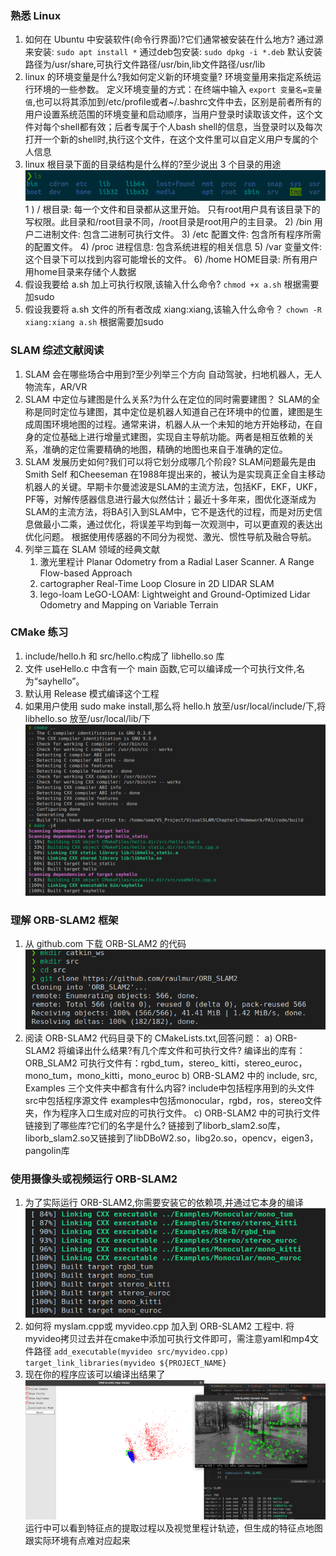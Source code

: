 ### 熟悉 Linux
1. 如何在 Ubuntu 中安装软件(命令行界面)?它们通常被安装在什么地方?
   通过源来安装: `sudo apt install *`
   通过deb包安装: `sudo dpkg -i *.deb`
   默认安装路径为/usr/share,可执行文件路径/usr/bin,lib文件路径/usr/lib
2. linux 的环境变量是什么?我如何定义新的环境变量?
   环境变量用来指定系统运行环境的一些参数。
   定义环境变量的方式：在终端中输入 `export 变量名=变量值`,也可以将其添加到/etc/profile或者~/.bashrc文件中去，区别是前者所有的用户设置系统范围的环境变量和启动顺序，当用户登录时读取该文件，这个文件对每个shell都有效；后者专属于个人bash shell的信息，当登录时以及每次打开一个新的shell时,执行这个文件，在这个文件里可以自定义用户专属的个人信息
3. linux 根目录下面的目录结构是什么样的?至少说出 3 个目录的用途
   ![](1.png) 
    1 \) /
    根目录: 每一个文件和目录都从这里开始。
    只有root用户具有该目录下的写权限。此目录和/root目录不同，/root目录是root用户的主目录。
    2\) /bin
    用户二进制文件: 包含二进制可执行文件。
    3) /etc
    配置文件: 包含所有程序所需的配置文件。
    4) /proc
    进程信息: 包含系统进程的相关信息
    5) /var
    变量文件: 这个目录下可以找到内容可能增长的文件。
    6) /home
    HOME目录: 所有用户用home目录来存储个人数据
4. 假设我要给 a.sh 加上可执行权限,该输入什么命令?
    `chmod +x a.sh` 根据需要加sudo
5. 假设我要将 a.sh 文件的所有者改成 xiang:xiang,该输入什么命令？
    `chown -R xiang:xiang a.sh` 根据需要加sudo
### SLAM 综述文献阅读
1. SLAM 会在哪些场合中用到?至少列举三个方向
    自动驾驶，扫地机器人，无人物流车，AR/VR
2. SLAM 中定位与建图是什么关系?为什么在定位的同时需要建图？
    SLAM的全称是同时定位与建图，其中定位是机器人知道自己在环境中的位置，建图是生成周围环境地图的过程。通常来讲，机器人从一个未知的地方开始移动，在自身的定位基础上进行增量式建图，实现自主导航功能。两者是相互依赖的关系，准确的定位需要精确的地图，精确的地图也来自于准确的定位。
3. SLAM 发展历史如何?我们可以将它划分成哪几个阶段?
    SLAM问题最先是由Smith Self 和Cheeseman 在1988年提出来的，被认为是实现真正全自主移动机器人的关键。早期卡尔曼滤波是SLAM的主流方法，包括KF，EKF，UKF，PF等，对解传感器信息进行最大似然估计；最近十多年来，图优化逐渐成为SLAM的主流方法，将BA引入到SLAM中，它不是迭代的过程，而是对历史信息做最小二乘，通过优化，将误差平均到每一次观测中，可以更直观的表达出优化问题。
    根据使用传感器的不同分为视觉、激光、惯性导航及融合导航。
4. 列举三篇在 SLAM 领域的经典文献
    1) 激光里程计 Planar Odometry from a Radial Laser Scanner. A Range Flow-based Approach
    2) cartographer Real-Time Loop Closure in 2D LIDAR SLAM
    3) lego-loam LeGO-LOAM: Lightweight and Ground-Optimized Lidar Odometry and Mapping on Variable Terrain
### CMake 练习
1. include/hello.h 和 src/hello.c构成了 libhello.so 库
2. 文件 useHello.c 中含有一个 main 函数,它可以编译成一个可执行文件,名为“sayhello”。
3. 默认用 Release 模式编译这个工程
4. 如果用户使用 sudo make install,那么将 hello.h 放至/usr/local/include/下,将 libhello.so 放至/usr/local/lib/下
    ![](2.png)
  
### 理解 ORB-SLAM2 框架
1. 从 github.com 下载 ORB-SLAM2 的代码
![](3.png)
2. 阅读 ORB-SLAM2 代码目录下的 CMakeLists.txt,回答问题：
    a) ORB-SLAM2 将编译出什么结果?有几个库文件和可执行文件?
    编译出的库有：ORB_SLAM2
    可执行文件有：rgbd_tum，stereo_
    kitti，stereo_euroc，mono_tum，mono_kitti，mono_euroc
    b) ORB-SLAM2 中的 include, src, Examples 三个文件夹中都含有什么内容?
    include中包括程序用到的头文件
    src中包括程序源文件
    examples中包括monocular，rgbd，ros，stereo文件夹，作为程序入口生成对应的可执行文件。
    c) ORB-SLAM2 中的可执行文件链接到了哪些库?它们的名字是什么?
    链接到了liborb_slam2.so库，liborb_slam2.so又链接到了libDBoW2.so，libg2o.so，opencv，eigen3，pangolin库
### 使用摄像头或视频运行 ORB-SLAM2
1. 为了实际运行 ORB-SLAM2,你需要安装它的依赖项,并通过它本身的编译
![](4.png)
2. 如何将 myslam.cpp或 myvideo.cpp 加入到 ORB-SLAM2 工程中.
将myvideo拷贝过去并在cmake中添加可执行文件即可，需注意yaml和mp4文件路径
`add_executable(myvideo src/myvideo.cpp)`
`target_link_libraries(myvideo ${PROJECT_NAME}`  
3. 现在你的程序应该可以编译出结果了
![](5.png)
运行中可以看到特征点的提取过程以及视觉里程计轨迹，但生成的特征点地图跟实际环境有点难对应起来
